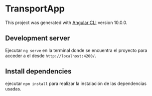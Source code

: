 # TransportApp

This project was generated with [Angular CLI](https://github.com/angular/angular-cli) version 10.0.0.

## Development server

Ejecutar `ng serve` en la terminal donde se encuentra el proyecto para acceder a el desde `http://localhost:4200/`.

## Install dependencies

ejecutar `npm install` para realizar la instalación de las dependencias usadas.
